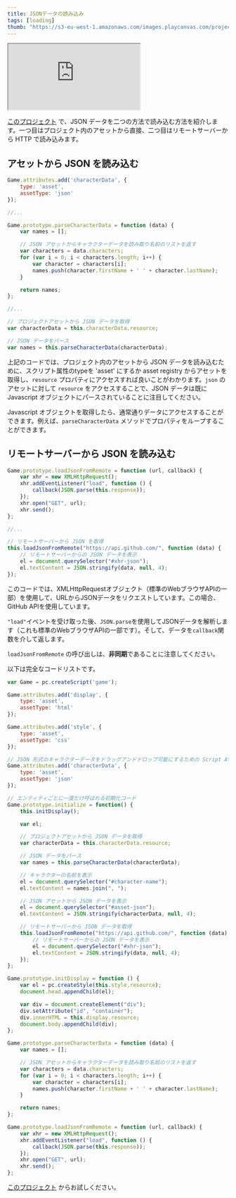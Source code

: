 ```yaml
---
title: JSONデータの読み込み
tags: [loading]
thumb: "https://s3-eu-west-1.amazonaws.com/images.playcanvas.com/projects/12/405827/G8YF23-image-75.jpg"
---
```


<div className="iframe-container">
    <iframe src="https://playcanv.as/p/cHnXIXoN/" title="Loading JSON Data" allow="camera; microphone; xr-spatial-tracking; fullscreen" allowfullscreen></iframe>
</div>

[このプロジェクト][1] で、JSON データを二つの方法で読み込む方法を紹介します。一つ目はプロジェクト内のアセットから直接、二つ目はリモートサーバーから HTTP で読み込みます。

## アセットから JSON を読み込む

```javascript
Game.attributes.add('characterData', {
    type: 'asset',
    assetType: 'json'
});

//...

Game.prototype.parseCharacterData = function (data) {
    var names = [];

    // JSON アセットからキャラクターデータを読み取り名前のリストを返す
    var characters = data.characters;
    for (var i = 0; i < characters.length; i++) {
        var character = characters[i];
        names.push(character.firstName + ' ' + character.lastName);
    }

    return names;
};

//...

// プロジェクトアセットから JSON データを取得
var characterData = this.characterData.resource;

// JSON データをパース
var names = this.parseCharacterData(characterData);
```

上記のコードでは、プロジェクト内のアセットから JSON データを読み込むために、スクリプト属性のtypeを 'asset' にするか asset registry からアセットを取得し、`resource` プロパティにアクセスすれば良いことがわかります。`json` のアセットに対して `resource` をアクセスすることで、JSON データは既に Javascript オブジェクトにパースされていることに注目してください。

Javascript オブジェクトを取得したら、通常通りデータにアクセスすることができます。例えば、`parseCharacterData` メソッドでプロパティをループすることができます。

## リモートサーバーから JSON を読み込む

```javascript
Game.prototype.loadJsonFromRemote = function (url, callback) {
    var xhr = new XMLHttpRequest();
    xhr.addEventListener("load", function () {
        callback(JSON.parse(this.response));
    });
    xhr.open("GET", url);
    xhr.send();
};

//...

// リモートサーバーから JSON を取得
this.loadJsonFromRemote("https://api.github.com/", function (data) {
    // リモートサーバーからの JSON データを表示
    el = document.querySelector("#xhr-json");
    el.textContent = JSON.stringify(data, null, 4);
});
```

このコードでは、XMLHttpRequestオブジェクト（標準のWebブラウザAPIの一部）を使用して、URLからJSONデータをリクエストしています。この場合、GitHub APIを使用しています。

`"load"`イベントを受け取った後、`JSON.parse`を使用してJSONデータを解析します（これも標準のWebブラウザAPIの一部です）。そして、データを`callback`関数を介して返します。

`loadJsonFromRemote` の呼び出しは、**非同期**であることに注意してください。

以下は完全なコードリストです。

```javascript
var Game = pc.createScript('game');

Game.attributes.add('display', {
    type: 'asset',
    assetType: 'html'
});

Game.attributes.add('style', {
    type: 'asset',
    assetType: 'css'
});

// JSON 形式のキャラクターデータをドラッグアンドドロップ可能にするための Script Attribute を作成する
Game.attributes.add('characterData', {
    type: 'asset',
    assetType: 'json'
});

// エンティティごとに一度だけ呼ばれる初期化コード
Game.prototype.initialize = function() {
    this.initDisplay();

    var el;

    // プロジェクトアセットから JSON データを取得
    var characterData = this.characterData.resource;

    // JSON データをパース
    var names = this.parseCharacterData(characterData);

    // キャラクターの名前を表示
    el = document.querySelector("#character-name");
    el.textContent = names.join(", ");

    // JSON アセットから JSON データを表示
    el = document.querySelector("#asset-json");
    el.textContent = JSON.stringify(characterData, null, 4);

    // リモートサーバーから JSON データを取得
    this.loadJsonFromRemote("https://api.github.com/", function (data) {
        // リモートサーバーからの JSON データを表示
        el = document.querySelector("#xhr-json");
        el.textContent = JSON.stringify(data, null, 4);
    });
};

Game.prototype.initDisplay = function () {
    var el = pc.createStyle(this.style.resource);
    document.head.appendChild(el);

    var div = document.createElement("div");
    div.setAttribute("id", "container");
    div.innerHTML = this.display.resource;
    document.body.appendChild(div);
};

Game.prototype.parseCharacterData = function (data) {
    var names = [];

    // JSON アセットからキャラクターデータを読み取り名前のリストを返す
    var characters = data.characters;
    for (var i = 0; i < characters.length; i++) {
        var character = characters[i];
        names.push(character.firstName + ' ' + character.lastName);
    }

    return names;
};

Game.prototype.loadJsonFromRemote = function (url, callback) {
    var xhr = new XMLHttpRequest();
    xhr.addEventListener("load", function () {
        callback(JSON.parse(this.response));
    });
    xhr.open("GET", url);
    xhr.send();
};
```

[このプロジェクト][1] からお試しください。

[1]: https://playcanvas.com/project/405827

